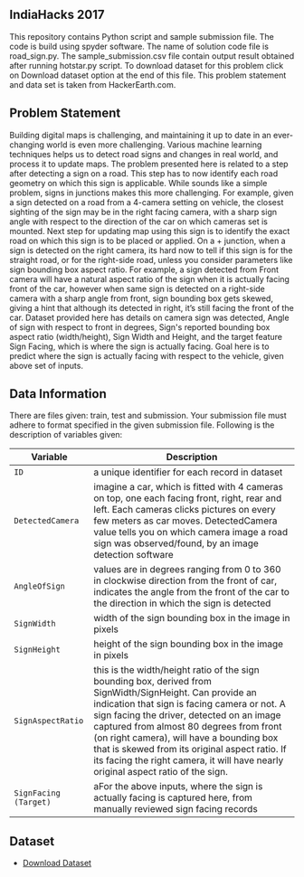 ## IndiaHacks 2017
This repository contains Python script and sample submission file. The code is build using spyder software. The name of solution code file is road_sign.py. The  	sample_submission.csv file contain output result obtained after running hotstar.py script. To download dataset for this problem click on Download dataset option at the end of this file. This problem statement and data set is taken from HackerEarth.com.

## Problem Statement
Building digital maps is challenging, and maintaining it up to date in an ever-changing world is even more challenging. Various machine learning techniques helps us to detect road signs and changes in real world, and process it to update maps.
The problem presented here is related to a step after detecting a sign on a road. This step has to now identify each road geometry on which this sign is applicable. While sounds like a simple problem, signs in junctions makes this more challenging.
For example, given a sign detected on a road from a 4-camera setting on vehicle, the closest sighting of the sign may be in the right facing camera, with a sharp sign angle with respect to the direction of the car on which cameras set is mounted. Next step for updating map using this sign is to identify the exact road on which this sign is to be placed or applied.
On a + junction, when a sign is detected on the right camera, its hard now to tell if this sign is for the straight road, or for the right-side road, unless you consider parameters like sign bounding box aspect ratio. 
For example, a sign detected from Front camera will have a natural aspect ratio of the sign when it is actually facing front of the car, however when same sign is detected on a right-side camera with a sharp angle from front, sign bounding box gets skewed, giving a hint that although its detected in right, it’s still facing the front of the car.
Dataset provided here has details on camera sign was detected, Angle of sign with respect to front in degrees, Sign's reported bounding box aspect ratio (width/height), Sign Width and Height, and the target feature Sign Facing, which is where the sign is actually facing.
Goal here is to predict where the sign is actually facing with respect to the vehicle, given above set of inputs.

## Data Information
There are files given: train, test and submission. Your submission file must adhere to format specified in the given submission file. Following is the description of variables given:

| Variable | Description |
| --- | --- |
| `ID` | a unique identifier for each record in dataset |
| `DetectedCamera` | imagine a car, which is fitted with 4 cameras on top, one each facing front, right, rear and left. Each cameras clicks pictures on every few meters as car moves. DetectedCamera value tells you on which camera image a road sign was observed/found, by an image detection software |
| `AngleOfSign` | values are in degrees ranging from 0 to 360 in clockwise direction from the front of car, indicates the angle from the front of the car to the direction in which the sign is detected |
| `SignWidth` | width of the sign bounding box in the image in pixels |
| `SignHeight` | height of the sign bounding box in the image in pixels |
| `SignAspectRatio` | this is the width/height ratio of the sign bounding box, derived from SignWidth/SignHeight. Can provide an indication that sign is facing camera or not. A sign facing the driver, detected on an image captured from almost 80 degrees from front (on right camera), will have a bounding box that is skewed from its original aspect ratio. If its facing the right camera, it will have nearly original aspect ratio of the sign. |
| `SignFacing (Target)` | aFor the above inputs, where the sign is actually facing is captured here, from manually reviewed sign facing records |

## Dataset
* [Download Dataset](https://he-s3.s3.amazonaws.com/media/hackathon/hackerearth/predict-the-road-sign/4b699168-4-here_dataset.zip)
